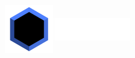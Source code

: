 <div align="center">
	<img src="../assets/logo/standard.svg" style="margin: 0;" width="128" align="center" valign="middle">
	<a href="/#gh-dark-mode-only">
		<img src="../assets/name/standardlight.svg" style="margin: 0;" width="200" align="center" valign="middle">
	</a>
</div>